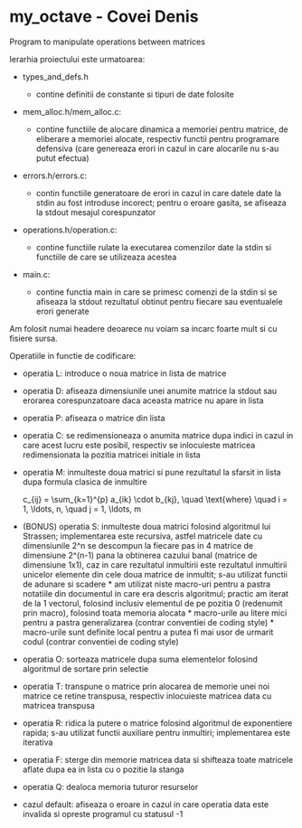# my_octave - Covei Denis
Program to manipulate operations between matrices

Ierarhia proiectului este urmatoarea:
- types_and_defs.h
    * contine definitii de constante si tipuri de date folosite

- mem_alloc.h/mem_alloc.c:
    * contine functiile de alocare dinamica a memoriei pentru matrice, de
        eliberare a memoriei alocate, respectiv functii pentru programare
        defensiva (care genereaza erori in cazul in care alocarile nu s-au
        putut efectua)

- errors.h/errors.c: 
    * contin functiile generatoare de erori in cazul in care datele date la
        stdin au fost introduse incorect; pentru o eroare gasita, se afiseaza
        la stdout mesajul corespunzator

- operations.h/operation.c: 
    * contine functiile rulate la executarea comenzilor date la stdin si
        functiile de care se utilizeaza acestea

- main.c: 
    * contine functia main in care se primesc comenzi de la stdin si se 
        afiseaza la stdout rezultatul obtinut pentru fiecare sau eventualele
        erori generate

Am folosit numai headere deoarece nu voiam sa incarc foarte mult si cu 
fisiere sursa.

Operatiile in functie de codificare:
- operatia L: introduce o noua matrice in lista de matrice

- operatia D: afiseaza dimensiunile unei anumite matrice la stdout sau
                erorarea corespunzatoare daca aceasta matrice nu apare in
                lista

- operatia P: afiseaza o matrice din lista

- operatia C: se redimensioneaza o anumita matrice dupa indici in cazul
                in care acest lucru este posibil, respectiv se inlocuieste
                matricea redimensionata la pozitia matricei initiale in lista

- operatia M: inmulteste doua matrici si pune rezultatul la sfarsit in
                lista dupa formula clasica de inmultire

    c_{ij} = \sum_{k=1}^{p} a_{ik} \cdot b_{kj}, \quad \text{where} \quad i = 1, \ldots, n, \quad j = 1, \ldots, m

- (BONUS) operatia S: inmulteste doua matrici folosind algoritmul lui 
                        Strassen; implementarea este recursiva, astfel
                        matricele date cu dimensiunile 2^n se descompun
                        la fiecare pas in 4 matrice de dimensiune 2^(n-1)
                        pana la obtinerea cazului banal (matrice de
                        dimensiune 1x1), caz in care rezultatul inmultirii
                        este rezultatul inmultirii unicelor elemente din
                        cele doua matrice de inmultit; s-au utilizat functii
                        de adunare si scadere
                        * am utilizat niste macro-uri pentru a pastra
                        notatiile din documentul in care era descris
                        algoritmul; practic am iterat de la 1 vectorul,
                        folosind inclusiv elementul de pe pozitia 0
                        (redenumit prin macro), folosind toata memoria
                        alocata
                        * macro-urile au litere mici pentru a pastra
                        generalizarea (contrar conventiei de coding style)
                        * macro-urile sunt definite local pentru a putea fi
                        mai usor de urmarit codul (contrar conventiei de
                        coding style)

- operatia O: sorteaza matricele dupa suma elementelor folosind algoritmul
                de sortare prin selectie

- operatia T: transpune o matrice prin alocarea de memorie unei noi matrice
                ce retine transpusa, respectiv inlocuieste matricea data
                cu matricea transpusa

- operatia R: ridica la putere o matrice folosind algoritmul de
                exponentiere rapida; s-au utilizat functii auxiliare
                pentru inmultiri; implementarea este iterativa

- operatia F: sterge din memorie matricea data si shifteaza toate matricele
                aflate dupa ea in lista cu o pozitie la stanga

- operatia Q: dealoca memoria tuturor resurselor

- cazul default: afiseaza o eroare in cazul in care operatia data este
                    invalida si opreste programul cu statusul -1

